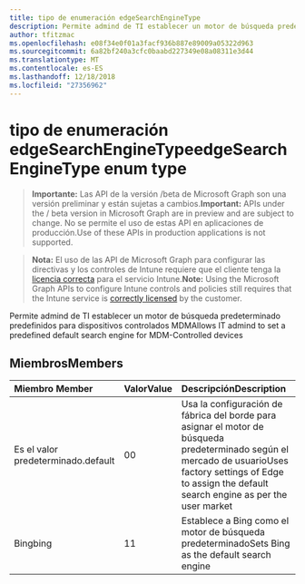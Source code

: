 ```yaml
---
title: tipo de enumeración edgeSearchEngineType
description: Permite admind de TI establecer un motor de búsqueda predeterminado predefinidos para dispositivos controlados MDM
author: tfitzmac
ms.openlocfilehash: e08f34e0f01a3facf936b887e89009a05322d963
ms.sourcegitcommit: 6a82bf240a3cfc0baabd227349e08a08311e3d44
ms.translationtype: MT
ms.contentlocale: es-ES
ms.lasthandoff: 12/18/2018
ms.locfileid: "27356962"
---
```

# <a name="edgesearchenginetype-enum-type"></a><span data-ttu-id="11ff6-103">tipo de enumeración edgeSearchEngineType</span><span class="sxs-lookup"><span data-stu-id="11ff6-103">edgeSearchEngineType enum type</span></span>

> <span data-ttu-id="11ff6-104">**Importante:** Las API de la versión /beta de Microsoft Graph son una versión preliminar y están sujetas a cambios.</span><span class="sxs-lookup"><span data-stu-id="11ff6-104">**Important:** APIs under the / beta version in Microsoft Graph are in preview and are subject to change.</span></span> <span data-ttu-id="11ff6-105">No se permite el uso de estas API en aplicaciones de producción.</span><span class="sxs-lookup"><span data-stu-id="11ff6-105">Use of these APIs in production applications is not supported.</span></span>

> <span data-ttu-id="11ff6-106">**Nota:** El uso de las API de Microsoft Graph para configurar las directivas y los controles de Intune requiere que el cliente tenga la [licencia correcta](https://go.microsoft.com/fwlink/?linkid=839381) para el servicio Intune.</span><span class="sxs-lookup"><span data-stu-id="11ff6-106">**Note:** Using the Microsoft Graph APIs to configure Intune controls and policies still requires that the Intune service is [correctly licensed](https://go.microsoft.com/fwlink/?linkid=839381) by the customer.</span></span>

<span data-ttu-id="11ff6-107">Permite admind de TI establecer un motor de búsqueda predeterminado predefinidos para dispositivos controlados MDM</span><span class="sxs-lookup"><span data-stu-id="11ff6-107">Allows IT admind to set a predefined default search engine for MDM-Controlled devices</span></span>
## <a name="members"></a><span data-ttu-id="11ff6-108">Miembros</span><span class="sxs-lookup"><span data-stu-id="11ff6-108">Members</span></span>
|<span data-ttu-id="11ff6-109">Miembro	</span><span class="sxs-lookup"><span data-stu-id="11ff6-109">Member</span></span>|<span data-ttu-id="11ff6-110">Valor</span><span class="sxs-lookup"><span data-stu-id="11ff6-110">Value</span></span>|<span data-ttu-id="11ff6-111">Descripción</span><span class="sxs-lookup"><span data-stu-id="11ff6-111">Description</span></span>|
|:---|:---|:---|
|<span data-ttu-id="11ff6-112">Es el valor predeterminado.</span><span class="sxs-lookup"><span data-stu-id="11ff6-112">default</span></span>|<span data-ttu-id="11ff6-113">0</span><span class="sxs-lookup"><span data-stu-id="11ff6-113">0</span></span>|<span data-ttu-id="11ff6-114">Usa la configuración de fábrica del borde para asignar el motor de búsqueda predeterminado según el mercado de usuario</span><span class="sxs-lookup"><span data-stu-id="11ff6-114">Uses factory settings of Edge to assign the default search engine as per the user market</span></span>|
|<span data-ttu-id="11ff6-115">Bing</span><span class="sxs-lookup"><span data-stu-id="11ff6-115">bing</span></span>|<span data-ttu-id="11ff6-116">1</span><span class="sxs-lookup"><span data-stu-id="11ff6-116">1</span></span>|<span data-ttu-id="11ff6-117">Establece a Bing como el motor de búsqueda predeterminado</span><span class="sxs-lookup"><span data-stu-id="11ff6-117">Sets Bing as the default search engine</span></span>|





